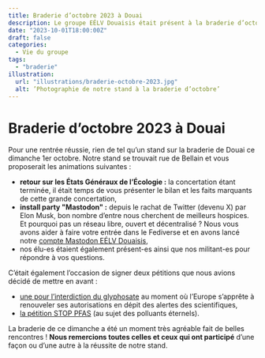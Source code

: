 ```yaml
---
title: Braderie d’octobre 2023 à Douai
description: Le groupe EÉLV Douaisis était présent à la braderie d’octobre pour la cinquième année consécutive.
date: "2023-10-01T18:00:00Z"
draft: false
categories:
  - Vie du groupe
tags:
  - "braderie"
illustration:
  url: "illustrations/braderie-octobre-2023.jpg"
  alt: ’Photographie de notre stand à la braderie d’octobre’
---
```


# Braderie d’octobre 2023 à Douai

Pour une rentrée réussie, rien de tel qu’un stand sur la braderie de Douai ce dimanche 1er octobre. Notre stand se trouvait rue de Bellain et vous proposerait les animations suivantes :

- **retour sur les États Généraux de l’Écologie :** la concertation étant terminée, il était temps de vous présenter le bilan et les faits marquants de cette grande concertation,
- **install party "Mastodon" :** depuis le rachat de Twitter (devenu X) par Elon Musk, bon nombre d’entre nous cherchent de meilleurs hospices. Et pourquoi pas un réseau libre, ouvert et décentralisé ? Nous vous avons aider à faire votre entrée dans le Fediverse et en avons lancé notre [compte Mastodon EÉLV Douaisis](https://mastoot.fr/@eelv_douaisis),
- nos élu-es étaient également présent-es ainsi que nos militant-es pour répondre à vos questions.

C’était également l’occasion de signer deux pétitions que nous avions décidé de mettre en avant :

- [une pour l’interdiction du glyphosate](https://act.greens-efa.eu/fr/glyphosate) au moment où l’Europe s’apprête à renouveler ses autorisations en dépit des alertes des scientifiques,
- [la pétition STOP PFAS](https://www.change.org/p/stop-pfas-agissons-contre-notre-empoisement-aux-polluants-%C3%A9ternels?utm_content=cl_sharecopy_37395420_fr-FR%3A5&recruiter=156726745&recruited_by_id=5c166c41-27f0-4f94-98cb-fb7f6f3971a5&utm_source=share_petition&utm_medium=copylink&utm_campaign=psf_combo_share_initial) (au sujet des polluants éternels).

La braderie de ce dimanche a été un moment très agréable fait de belles rencontres ! **Nous remercions toutes celles et ceux qui ont participé** d’une façon ou d’une autre à la réussite de notre stand.
